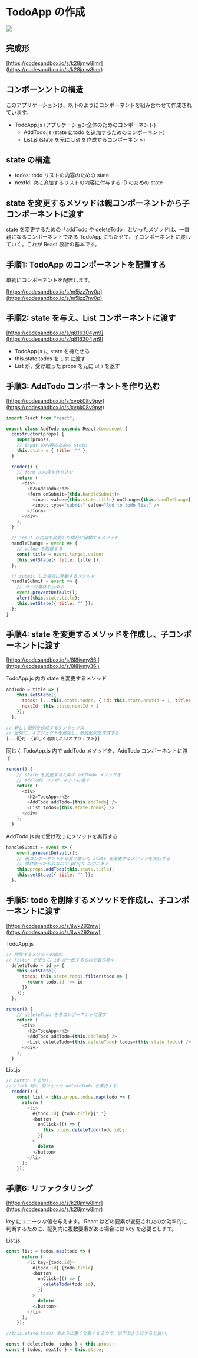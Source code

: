 # TodoApp の作成

![](../.gitbook/assets/todoapp.001.png)

## 完成形

[https://codesandbox.io/s/k28jmw8lmr](https://codesandbox.io/s/k28jmw8lmr)

## コンポーンントの構造

このアプリケーションは、以下のようにコンポーネントを組み合わせて作成されています。

* TodoApp.js \(アプリケーション全体のためのコンポーネント\)
  * AddTodo.js \(state にtodo を追加するためのコンポーネント\)
  * List.js \(state を元に List を作成するコンポーネント\)

## state の構造

* todos: todo リストの内容のための state
* nextId: 次に追加するリストの内容に付与する ID のための state

## state を変更するメソッドは親コンポーネントから子コンポーネントに渡す

state を変更するための「addTodo や deleteTodo」といったメソッドは、一番親になるコンポーネントである TodoApp にもたせて、子コンポーネントに渡していく。これが React 設計の基本です。

## 手順1: TodoApp のコンポーネントを配置する

単純にコンポーネントを配置します。

[https://codesandbox.io/s/m5jzz7nv0p](https://codesandbox.io/s/m5jzz7nv0p)

## 手順2: state を与え、List コンポーネントに渡す

[https://codesandbox.io/s/q816304yn9](https://codesandbox.io/s/q816304yn9)

* TodoApp.js に state を持たせる
* this.state.todos を List に渡す
* List が、受け取った props を元に ul,li を返す

## 手順3: AddTodo コンポーネントを作り込む

[https://codesandbox.io/s/xvpk08v9pw](https://codesandbox.io/s/xvpk08v9pw)

```javascript
import React from "react";

export class AddTodo extends React.Component {
  constructor(props) {
    super(props);
    // input の内容のための state
    this.state = { title: "" };
  }

  render() {
    // form の内容を作り込む
    return (
      <div>
        <h2>AddTodo</h2>
        <form onSubmit={this.handleSubmit}>
          <input value={this.state.title} onChange={this.handleChange} />
          <input type="submit" value="Add to todo list" />
        </form>
      </div>
    );
  }

  // input の内容を変更した場合に発動するメソッド
  handleChange = event => {
    // value を取得する
    const title = event.target.value;
    this.setState({ title: title });
  };

  // submit した場合に発動するメソッド
  handleSubmit = event => {
    // ページ遷移を止める
    event.preventDefault();
    alert(this.state.title);
    this.setState({ title: "" });
  };
}
```

## 手順4: state を変更するメソッドを作成し、子コンポーネントに渡す

[https://codesandbox.io/s/8l8jvmy36l](https://codesandbox.io/s/8l8jvmy36l)

TodoApp.js 内の state を変更するメソッド

```javascript
addTodo = title => {
    this.setState({
      todos: [...this.state.todos, { id: this.state.nextId + 1, title: title }],
      nextId: this.state.nextId + 1
    });
  };

// 新しい配列を作成するシンタックス
// 配列に、オブジェクトを追加し、新規配列を作成する
[...配列, {新しく追加したいオブジェクト}]
```

同じく TodoApp.js 内で addTodo メソッドを、AddTodo コンポーネントに渡す

```javascript
render() {
    // state を変更するための addTodo メソッドを
    // AddTodo コンポーネントに渡す
    return (
      <div>
        <h2>TodoApp</h2>
        <AddTodo addTodo={this.addTodo} />
        <List todos={this.state.todos} />
      </div>
    );
  }
```

AddTodo.js 内で受け取ったメソッドを実行する

```javascript
handleSubmit = event => {
    event.preventDefault();
    // 親コンポーネントから受け取った state を変更するメソッドを実行する
    // 受け取ったものなので props の中にある
    this.props.addTodo(this.state.title);
    this.setState({ title: "" });
  };
```

## 手順5: todo を削除するメソッドを作成し、子コンポーネントに渡す

[https://codesandbox.io/s/jlwk292mw](https://codesandbox.io/s/jlwk292mw)

TodoApp.js

```javascript
// 削除するメソッドの追加
// filter を使って、id が一致するものを取り除く
  deleteTodo = id => {
    this.setState({
      todos: this.state.todos.filter(todo => {
        return todo.id !== id;
      })
    });
  };
```

```javascript
render() {
    // deleteTodo を子コンポーネントに渡す
    return (
      <div>
        <h2>TodoApp</h2>
        <AddTodo addTodo={this.addTodo} />
        <List deleteTodo={this.deleteTodo} todos={this.state.todos} />
      </div>
    );
  }
```

List.js

```javascript
// button を追加し、
// click 時に 受けとった deleteTodo を実行する
  render() {
    const list = this.props.todos.map(todo => {
      return (
        <li>
          #{todo.id} {todo.title}{" "}
          <button
            onClick={() => {
              this.props.deleteTodo(todo.id);
            }}
          >
            delete
          </button>
        </li>
      );
    });
```

## 手順6: リファクタリング

[https://codesandbox.io/s/k28jmw8lmr](https://codesandbox.io/s/k28jmw8lmr)

key にユニークな値を与えます。 React はどの要素が変更されたのか効率的に判断するために、配列内に複数要素がある場合には key を必要とします。

List.js

```javascript
const list = todos.map(todo => {
      return (
        <li key={todo.id}>
          #{todo.id} {todo.title}
          <button
            onClick={() => {
              deleteTodo(todo.id);
            }}
          >
            delete
          </button>
        </li>
      );
    });
```

```javascript
//this.state.todos のように書くと長くなるので、以下のようにすると良い。

const { deleteTodo, todos } = this.props;
const { todos, nextId } = this.state;
```

